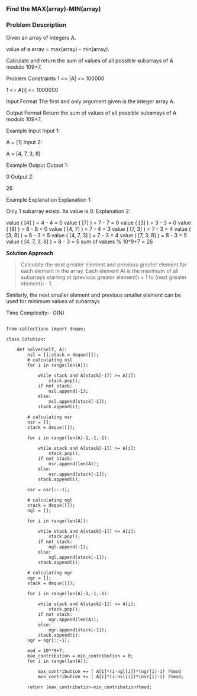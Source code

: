 
### Find the MAX(array)-MIN(array)

### Problem Description
Given an array of integers A.

value of a array = max(array) - min(array).

Calculate and return the sum of values of all possible subarrays of A modulo 109+7.



Problem Constraints
1 <= |A| <= 100000

1 <= A[i] <= 1000000



Input Format
The first and only argument given is the integer array A.



Output Format
Return the sum of values of all possible subarrays of A modulo 109+7.



Example Input
Input 1:

 A = [1]
Input 2:

 A = [4, 7, 3, 8]


Example Output
Output 1:

 0
Output 2:

 26


Example Explanation
Explanation 1:

Only 1 subarray exists. Its value is 0.
Explanation 2:

value ( [4] ) = 4 - 4 = 0
value ( [7] ) = 7 - 7 = 0
value ( [3] ) = 3 - 3 = 0
value ( [8] ) = 8 - 8 = 0
value ( [4, 7] ) = 7 - 4 = 3
value ( [7, 3] ) = 7 - 3 = 4
value ( [3, 8] ) = 8 - 3 = 5
value ( [4, 7, 3] ) = 7 - 3 = 4
value ( [7, 3, 8] ) = 8 - 3 = 5
value ( [4, 7, 3, 8] ) = 8 - 3 = 5
sum of values % 10^9+7 = 26



**Solution Approach**

> Calculate the next greater element and previous greater element for each element in the array. Each element Ai is the maximum of all subarrays starting at (previous greater element)i + 1 to (next greater element)i - 1.

Similarly, the next smaller element and previous smaller element can be used for minimum values of subarrays

Time Complexity:- O(N)

```

from collections import deque;

class Solution:

    def solve(self, A):
        nsl = [];stack = deque([]);
        # calculating nsl 
		for i in range(len(A)):

			while stack and A[stack[-1]] >= A[i]:
				stack.pop();
			if not stack:
				nsl.append(-1);
			else:
				nsl.append(stack[-1]);
			stack.append(i);

        # calculating nsr
        nsr = [];
		stack = deque([]);

		for i in range(len(A)-1,-1,-1):

			while stack and A[stack[-1]] >= A[i]:
				stack.pop();
			if not stack:
				nsr.append(len(A));
			else:
				nsr.append(stack[-1]);
			stack.append(i);

		nsr = nsr[::-1];

        # calculating ngl
        stack = deque([]);
        ngl = [];

		for i in range(len(A)):

			while stack and A[stack[-1]] <= A[i]:
				stack.pop();
			if not stack:
				ngl.append(-1);
			else:
				ngl.append(stack[-1]);
			stack.append(i);

        # calculating ngr
        ngr = [];
		stack = deque([]);

		for i in range(len(A)-1,-1,-1):

			while stack and A[stack[-1]] <= A[i]:
				stack.pop();
			if not stack:
				ngr.append(len(A));
			else:
				ngr.append(stack[-1]);
			stack.append(i);
		ngr = ngr[::-1];

        mod = 10**9+7;
        max_contribution = min_contribution = 0;
        for i in range(len(A)):

            max_contribution += ( A[i]*(i-ngl[i])*(ngr[i]-i) )%mod
            min_contribution += ( A[i]*(i-nsl[i])*(nsr[i]-i) )%mod;

        return (max_contribution-min_contribution)%mod; 


```
